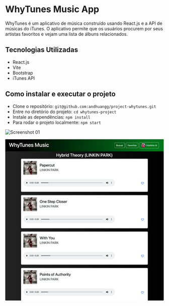 # WhyTunes Music App

WhyTunes é um aplicativo de música construído usando React.js e a API de músicas do iTunes. O aplicativo permite que os usuários procurem por seus artistas favoritos e vejam uma lista de álbuns relacionados.

## Tecnologias Utilizadas
- React.js
- Vite
- Bootstrap
- iTunes API

## Como instalar e executar o projeto
- Clone o repositório: `git@github.com:andhuangg/project-whytunes.git`
- Entre no diretório do projeto: `cd whytunes-project`
- Instale as dependências: `npm install`
- Para rodar o projeto localmente: `npm start`

![Screenshot 01](https://github.com/andhuangg/project-whytunes/blob/main/whytunes-project/images/screenshot01.png?raw=true)

![Screenshot 02](https://github.com/andhuangg/project-whytunes/blob/main/whytunes-project/images/screenshot02.png?raw=true)
